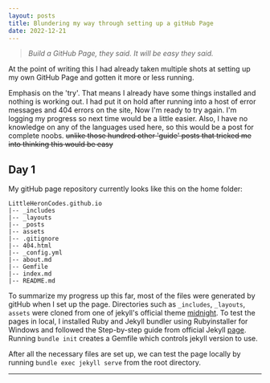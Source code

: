 ```yaml
---
layout: posts
title: Blundering my way through setting up a gitHub Page
date: 2022-12-21
---
```


> *Build a GitHub Page, they said. It will be easy they said.*

At the point of writing this I had already taken multiple shots at setting up my own GitHub Page and gotten it more or less running. 

Emphasis on the 'try'. That means I already have some things installed and nothing is working out. I had put it on hold after running into a host of error messages and 404 errors on the site, Now I'm ready to try again. 
I'm logging my progress so next time would be a little easier. 
Also, I have no knowledge on any of the languages used here, so this would be a post for complete noobs. ~~unlike those hundred other 'guide' posts that tricked me into thinking this would be easy~~

## Day 1

My gitHub page repository currently looks like this on the home folder:

```
LittleHeronCodes.github.io
|-- _includes
|-- _layouts
|-- _posts
|-- assets
|-- .gitignore
|-- 404.html
|-- _config.yml
|-- about.md
|-- Gemfile
|-- index.md
|-- README.md
```

To summarize my progress up this far, most of the files were generated by gitHub when I set up the page. Directories such as `_includes`, `_layouts`, `assets` were cloned from one of jekyll's official theme [midnight](https://github.com/pages-themes/midnight). To test the pages in local, I installed Ruby and Jekyll bundler using Rubyinstaller for Windows and followed the Step-by-step guide from official Jekyll [page](https://jekyllrb.com/docs/step-by-step/01-setup/). Running `bundle init` creates a Gemfile which controls jekyll version to use.

After all the necessary files are set up, we can test the page locally by running `bundle exec jekyll serve` from the root directory.

---


